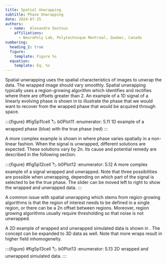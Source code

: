```yaml
---
title: Spatial Unwrapping
subtitle: Phase Unwrapping
date: 2024-07-25
authors:
  - name:  Alexandre Dastous
    affiliations:
      - NeuroPoly Lab, Polytechnique Montreal, Quebec, Canada
numbering:
  heading_2: true
  figure:
    template: Figure %s
  equation:
    template: Eq. %s
---
```


Spatial unwrapping uses the spatial characteristics of images to unwrap the data. The wrapped image should vary smoothly. Spatial unwrapping typically uses a  region-growing algorithm which identifies and rectifies where there are offsets greater than 2. An example of a 1D signal of a linearly evolving phase is shown in [](#b0Plot11) to illustrate the phase that we would want to recover from the wrapped phase that would be acquired through space.

:::{figure} #fig5p11cell
:label: b0Plot11
:enumerator: 5.11
1D example of a wrapped phase (blue) with the true phase (red)
:::

A more complex example is shown in [](#b0Plot12) where phase varies spatially in a non-linear fashion. When the signal is unwrapped, different solutions are expected. These solutions vary by 2n. Its cause and potential remedy are described in the following section.


:::{figure} #fig5p12cell
:label: b0Plot12
:enumerator: 5.12
A more complex example of a signal wrapped and unwrapped. Note that three possibilities are possible when unwrapping, depending on which part of the signal is selected to be the true phase. The slider can be moved left to right to show the wrapped and unwrapped data.
:::

A common issue with spatial unwrapping which stems from region growing algorithms is that the region of interest needs to be defined in a single region, or there can be a 2n offset between regions. Moreover, region growing algorithms usually require thresholding so that noise is not unwrapped.

A 2D example of wrapped and unwrapped simulated data is shown in [](#b0Plot13). The concept can be expanded to 3D data as well. Note that more wraps result in higher field inhomogeneity.

:::{figure} #fig5p13cell
:label: b0Plot13
:enumerator: 5.13
2D wrapped and unwrapped simulated data.
:::

